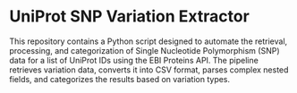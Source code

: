 # UniProt SNP Variation Extractor
This repository contains a Python script designed to automate the retrieval, processing, and categorization of Single Nucleotide Polymorphism (SNP) data for a list of UniProt IDs using the EBI Proteins API. The pipeline retrieves variation data, converts it into CSV format, parses complex nested fields, and categorizes the results based on variation types.

